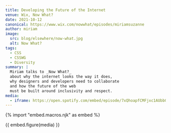 ```yaml
---
title: Developing the Future of the Internet
venue: Wix, Now What?
date: 2021-10-12
canonical: https://www.wix.com/nowwhat/episodes/miriamsuzanne
author: miriam
image:
  src: blog/elsewhere/now-what.jpg
  alt: Now What?
tags:
  - CSS
  - CSSWG
  - Diversity
summary: |
  Miriam talks to _Now What?_
  about why the internet looks the way it does,
  why designers and developers need to collaborate
  and how the future of the web
  must be built around inclusivity and respect.
media:
  - iframe: https://open.spotify.com/embed/episode/7xQhoapfCMFjxc1AUbb0z8
---
```


{% import "embed.macros.njk" as embed %}

{{ embed.figure(media) }}
